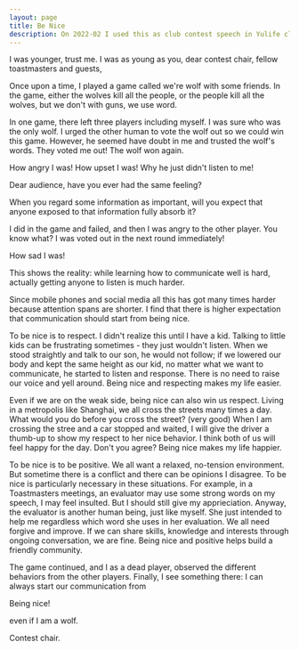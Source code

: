 ```yaml
---
layout: page
title: Be Nice
description: On 2022-02 I used this as club contest speech in Yulife club of Toastmaster.
---
```



I was younger, trust me. I was as young as you, dear contest chair,
fellow toastmasters and guests,

Once upon a time, I played a game called we're wolf with some friends.
In the game, either the wolves kill all the people, or the people
kill all the wolves, but we don't with guns, we use word.

In one game, there left three players including myself. I was sure who
was the only wolf. I urged the other human to vote the wolf out so we
could win this game. However, he seemed have doubt in me and trusted
the wolf's words. They voted me out! The wolf won again.

How angry I was! How upset I was! Why he just didn't listen to me!

Dear audience, have you ever had the same feeling?

When you regard some information as important, will you expect that
anyone exposed to that information fully absorb it?

I did in the game and failed, and then I was angry to the other player.
You know what? I was voted out in the next round immediately!

How sad I was!

This shows the reality: while learning how to communicate well is hard,
actually getting anyone to listen is much harder.

Since mobile phones and social media all this has got many times harder
because attention spans are shorter. I find that there is higher
expectation that communication should start from being nice.

To be nice is to respect. I didn't realize this until I have a kid. Talking
to little kids can be frustrating sometimes - they just wouldn't listen. When
we stood straightly and talk to our son, he would not follow; if we lowered
our body and kept the same height as our kid, no matter what we want to
communicate, he started to listen and response. There is no need to raise our
voice and yell around. Being nice and respecting makes my life easier.

Even if we are on the weak side, being nice can also win us respect. Living
in a metropolis like Shanghai, we all cross the streets many times a day.
What would you do before you cross the street? (very good) When I am crossing
the stree and a car stopped and waited, I will give the driver a thumb-up
to show my respect to her nice behavior. I think both of us will feel happy
for the day. Don't you agree? Being nice makes my life happier.

To be nice is to be positive. We all want a relaxed, no-tension environment.
But sometime there is a conflict and there can be opinions I disagree. To
be nice is particularly necessary in these situations. For example, in a
Toastmasters meetings, an evaluator may use some strong words on my speech,
I may feel insulted. But I should still give my apprieciation. Anyway, the
evaluator is another human being, just like myself. She just intended to help
me regardless which word she uses in her evaluation. We all need forgive and
improve. If we can share skills, knowledge and interests through ongoing
conversation, we are fine. Being nice and positive helps build a friendly
community.

The game continued, and I as a dead player, observed the different behaviors
from the other players. Finally, I see something there: I can always start
our communication from

Being nice!

even if I am a wolf.

Contest chair.